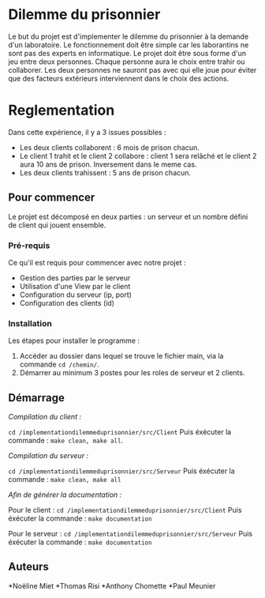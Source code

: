 # Dilemme du prisonnier

Le but du projet est d'implementer le dilemme du prisonnier à la demande d'un laboratoire. Le fonctionnement doit être simple car les laborantins ne sont pas des experts en informatique. Le projet doit être sous forme d'un jeu entre deux personnes. Chaque personne aura le choix entre trahir ou collaborer. Les deux personnes ne sauront pas avec qui elle joue pour éviter que des facteurs extérieurs interviennent dans le choix des actions.

# Reglementation

Dans cette expérience, il y a 3 issues possibles :

- Les deux clients collaborent : 6 mois de prison chacun.
- Le client 1 trahit et le client 2 collabore : client 1 sera relâché et le client 2 aura 10 ans de prison. Inversement dans le meme cas.
- Les deux clients trahissent : 5 ans de prison chacun.


## Pour commencer

Le projet est décomposé en deux parties : un serveur et un nombre défini de client qui jouent ensemble.

### Pré-requis

Ce qu'il est requis pour commencer avec notre projet :

- Gestion des parties par le serveur
- Utilisation d'une View par le client 
- Configuration du serveur (ip, port)
- Configuration des clients (id)

### Installation

Les étapes pour installer le programme : 

1. Accéder au dossier dans lequel se trouve le fichier main, via la commande `cd /chemin/`.
2. Démarrer au minimum 3 postes pour les roles de serveur et 2 clients.

## Démarrage

*Compilation du client :*

`cd /implementationdilemmeduprisonnier/src/Client`
Puis éxécuter la commande : `make clean, make all`.

*Compilation du serveur :*

`cd /implementationdilemmeduprisonnier/src/Serveur`
Puis éxécuter la commande : `make clean, make all` 

*Afin de générer la documentation :*

Pour le client : 
`cd /implementationdilemmeduprisonnier/src/Client`
Puis éxécuter la commande : `make documentation`

Pour le serveur : 
`cd /implementationdilemmeduprisonnier/src/Serveur`
Puis éxécuter la commande : `make documentation`

## Auteurs

*Noëline Miet 
*Thomas Risi
*Anthony Chomette
*Paul Meunier

